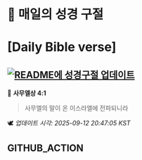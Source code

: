 # 🙏 매일의 성경 구절
# [Daily Bible verse]
## [![README에 성경구절 업데이트](https://github.com/DONGSUKA/first_test/actions/workflows/update-readme-bible.yml/badge.svg)](https://github.com/DONGSUKA/first_test/actions/workflows/update-readme-bible.yml)
<!-- START_BIBLE_VERSE -->
📖 **사무엘상 4:1**
> 사무엘의 말이 온 이스라엘에 전파되니라

🕊️ _업데이트 시각: 2025-09-12 20:47:05 KST_
  <!-- END_BIBLE_VERSE -->
## GITHUB_ACTION
